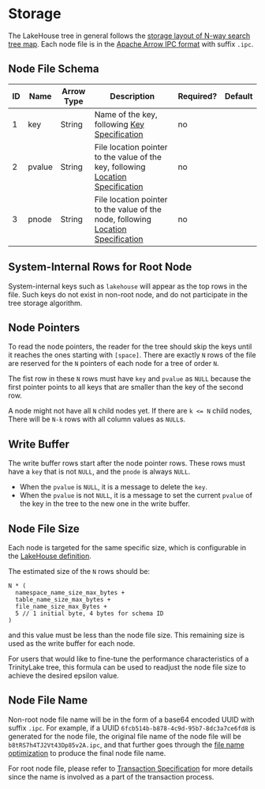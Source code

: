 # Storage

The LakeHouse tree in general follows the [storage layout of N-way search tree map](tree/search-tree-map.md#storage-layout).
Each node file is in the [Apache Arrow IPC format](https://arrow.apache.org/docs/format/Columnar.html#format-ipc) with suffix `.ipc`.

## Node File Schema

| ID | Name   | Arrow Type | Description                                                                                       | Required? | Default |
|----|--------|------------|---------------------------------------------------------------------------------------------------|-----------|---------|
| 1  | key    | String     | Name of the key, following [Key Specification](./key-encoding.md)                                 | no        |         |
| 2  | pvalue | String     | File location pointer to the value of the key, following [Location Specification](./location.md)  | no        |         |
| 3  | pnode  | String     | File location pointer to the value of the node, following [Location Specification](./location.md) | no        |         |

## System-Internal Rows for Root Node

System-internal keys such as `lakehouse` will appear as the top rows in the file.
Such keys do not exist in non-root node, and do not participate in the tree storage algorithm.

## Node Pointers

To read the node pointers, the reader for the tree should skip the keys until it reaches the ones starting with `[space]`.
There are exactly `N` rows of the file are reserved for the `N` pointers of each node for a tree of order `N`.

The fist row in these `N` rows must have `key` and `pvalue` as `NULL` because the first pointer points to all
keys that are smaller than the key of the second row.

A node might not have all `N` child nodes yet. If there are `k <= N` child nodes,
There will be `N-k` rows with all column values as `NULL`s.

## Write Buffer

The write buffer rows start after the node pointer rows.
These rows must have a `key` that is not `NULL`, and the `pnode` is always `NULL`.

- When the `pvalue` is `NULL`, it is a message to delete the `key`.
- When the `pvalue` is not `NULL`, it is a message to set the current `pvalue` of the key in the tree to the new one in the write buffer.

## Node File Size

Each node is targeted for the same specific size, which is configurable in the [LakeHouse definition](./lakehouse.md).

The estimated size of the `N` rows should be:

```
N * (
  namespace_name_size_max_bytes + 
  table_name_size_max_bytes + 
  file_name_size_max_Bytes +
  5 // 1 initial byte, 4 bytes for schema ID 
)
```

and this value must be less than the node file size.
This remaining size is used as the write buffer for each node.

For users that would like to fine-tune the performance characteristics of a TrinityLake tree,
this formula can be used to readjust the node file size to achieve the desired epsilon value.

## Node File Name

Non-root node file name will be in the form of a base64 encoded UUID with suffix `.ipc`.
For example, if a UUID `6fcb514b-b878-4c9d-95b7-8dc3a7ce6fd8` is generated for the node file,
the original file name of the node file will be `b8tRS7h4TJ2Vt43Dp85v2A.ipc`,
and that further goes through the [file name optimization](./location.md#optimized-file-name) 
to produce the final node file name.

For root node file, please refer to [Transaction Specification](./transaction.md#root-node-file-name)
for more details since the name is involved as a part of the transaction process.
